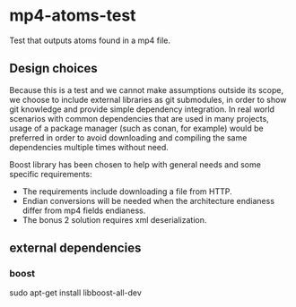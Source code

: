 # mp4-atoms-test

Test that outputs atoms found in a mp4 file.

## Design choices

Because this is a test and we cannot make assumptions outside its scope, we choose to include external libraries as git submodules, in order to show git knowledge and provide simple dependency integration. In real world scenarios with common dependencies that are used in many projects, usage of a package manager (such as conan, for example) would be preferred in order to avoid downloading and compiling the same dependencies multiple times without need.

Boost library has been chosen to help with general needs and some specific requirements:
- The requirements include downloading a file from HTTP.
- Endian conversions will be needed when the architecture endianess differ from mp4 fields endianess.
- The bonus 2 solution requires xml deserialization.

## external dependencies

### boost
sudo apt-get install libboost-all-dev

